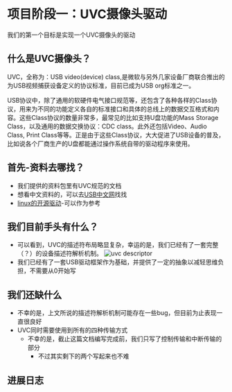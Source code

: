 # 项目阶段一：UVC摄像头驱动

我们的第一个目标是实现一个UVC摄像头的驱动

## 什么是UVC摄像头？
UVC，全称为：USB video(device) class,是微软与另外几家设备厂商联合推出的为USB视频捕获设备定义的协议标准，目前已成为USB org标准之一。

USB协议中，除了通用的软硬件电气接口规范等，还包含了各种各样的Class协议，用来为不同的功能定义各自的标准接口和具体的总线上的数据交互格式和内容。这些Class协议的数量非常多，最常见的比如支持U盘功能的Mass Storage Class，以及通用的数据交换协议：CDC class。此外还包括Video、Audio Class, Print Class等等。正是由于这些Class协议，大大促进了USB设备的普及，比如说各个厂商生产的U盘都能通过操作系统自带的驱动程序来使用。

## 首先-资料去哪找？
* 我们提供的资料包里有UVC规范的文档
* 想看中文资料的，可以去[USB中文网](https://www.usbzh.com/article/detail-80.html)找找
* [linux的开源驱动](https://www.berlios.de/software/linux-uvc/)-可以作为参考

## 我们目前手头有什么？
* 可以看到，UVC的描述符布局略显复杂，幸运的是，我们已经有了一套完整（？）的设备描述符解析机制。
![uvc descriptor](https://www.usbzh.com/res/img/gather/uvc/1601274824835.png)
* 我们已经有了一套USB驱动框架作为基础，并提供了一定的抽象以减轻思维负担，不需要从0开始写

## 我们还缺什么
* 不幸的是，上文所说的描述符解析机制可能存在一些bug，但目前为止表现一直很良好
* UVC同时需要使用到所有的四种传输方式
  * 不幸的是，截止这篇文档编写完成前，我们只写了控制传输和中断传输的部分
    * 不过其实剩下的两个写起来也不难

## 进展日志
